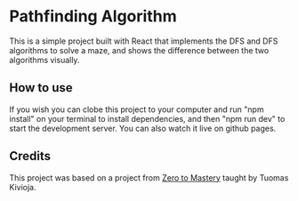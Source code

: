 # Pathfinding Algorithm

This is a simple project built with React that implements the DFS and DFS algorithms to solve a maze, and shows the difference between the two algorithms visually.

## How to use
If you wish you can clobe this project to your computer and run "npm install" on your terminal to install dependencies, and then "npm run dev" to start the development server. You can also watch it live on github pages.

## Credits
This project was based on a project from [Zero to Mastery](https://zerotomastery.io/) taught by Tuomas Kivioja.
